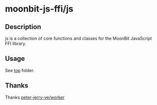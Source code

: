 # moonbit-js-ffi/js

## Description

js is a collection of core functions and classes for the MoonBit JavaScript FFI library.

## Usage

See [top](./top/) folder.

## Thanks

Thanks [peter-jerry-ye/worker](https://github.com/peter-jerry-ye/worker)
